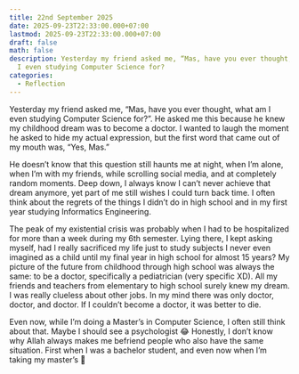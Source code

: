 ```yaml
---
title: 22nd September 2025
date: 2025-09-23T22:33:00.000+07:00
lastmod: 2025-09-23T22:33:00.000+07:00
draft: false
math: false
description: Yesterday my friend asked me, “Mas, have you ever thought, what am
  I even studying Computer Science for?
categories:
  - Reflection
---
```

Yesterday my friend asked me, “Mas, have you ever thought, what am I even studying Computer Science for?”. He asked me this because he knew my childhood dream was to become a doctor. I wanted to laugh the moment he asked to hide my actual expression, but the first word that came out of my mouth was, “Yes, Mas.”

He doesn’t know that this question still haunts me at night, when I’m alone, when I’m with my friends, while scrolling social media, and at completely random moments. Deep down, I always know I can’t never achieve that dream anymore, yet part of me still wishes I could turn back time. I often think about the regrets of the things I didn’t do in high school and in my first year studying Informatics Engineering.

The peak of my existential crisis was probably when I had to be hospitalized for more than a week during my 6th semester. Lying there, I kept asking myself, had I really sacrificed my life just to study subjects I never even imagined as a child until my final year in high school for almost 15 years? My picture of the future from childhood through high school was always the same: to be a doctor, specifically a pediatrician (very specific XD). All my friends and teachers from elementary to high school surely knew my dream. I was really clueless about other jobs. In my mind there was only doctor, doctor, and doctor. If I couldn’t become a doctor, it was better to die.

Even now, while I’m doing a Master’s in Computer Science, I often still think about that. Maybe I should see a psychologist 😂 Honestly, I don’t know why Allah always makes me befriend people who also have the same situation. First when I was a bachelor student, and even now when I’m taking my master’s 🥲
